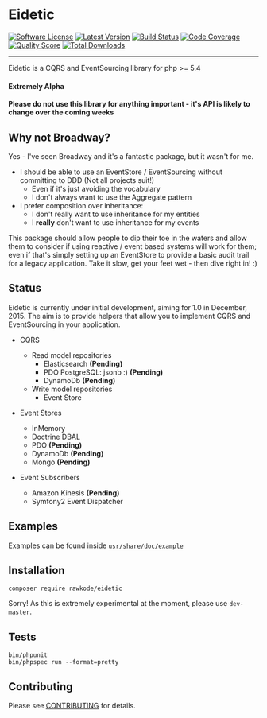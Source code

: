 # Eidetic

[![Software License](https://img.shields.io/github/license/rawkode/eidetic.svg?style=flat-square)](LICENSE)
[![Latest Version](https://img.shields.io/packagist/v/rawkode/eidetic.svg?style=flat-square)](https://packagist.org/packages/rawkode/eidetic)
[![Build Status](https://img.shields.io/travis/rawkode/eidetic/master.svg?style=flat-square)](https://travis-ci.org/rawkode/eidetic)
[![Code Coverage](https://img.shields.io/scrutinizer/coverage/g/rawkode/eidetic.svg?style=flat-square)](https://scrutinizer-ci.com/g/rawkode/eidetic)
[![Quality Score](https://img.shields.io/scrutinizer/g/rawkode/eidetic.svg?style=flat-square)](https://scrutinizer-ci.com/g/rawkode/eidetic)
[![Total Downloads](https://img.shields.io/packagist/dt/rawkode/eidetic.svg?style=flat-square)](https://packagist.org/packages/rawkode/eidetic)

---
Eidetic is a CQRS and EventSourcing library for php >= 5.4

#### Extremely Alpha
**Please do not use this library for anything important - it's API is likely to change over the coming weeks**

## Why not Broadway?
Yes - I've seen Broadway and it's a fantastic package, but it wasn't for me.

  * I should be able to use an EventStore / EventSourcing without committing to DDD (Not all projects suit!)
    * Even if it's just avoiding the vocabulary
    * I don't always want to use the Aggregate pattern
  * I prefer composition over inheritance:
    * I don't really want to use inheritance for my entities
    * I **really** don't want to use inheritance for my events

This package should allow people to dip their toe in the waters and allow them to consider if using reactive / event based systems will work for them; even if that's simply setting up an EventStore to provide a basic audit trail for a legacy application. Take it slow, get your feet wet - then dive right in! :)

## Status
Eidetic is currently under initial development, aiming for 1.0 in December, 2015. The aim is to provide helpers that allow you to implement CQRS and EventSourcing in your application.

- CQRS
  - Read model repositories
    - Elasticsearch **(Pending)**
    - PDO PostgreSQL: jsonb :) **(Pending)**
    - DynamoDb **(Pending)**
  - Write model repositories
    - Event Store


- Event Stores
  - InMemory
  - Doctrine DBAL
  - PDO **(Pending)**
  - DynamoDb **(Pending)**
  - Mongo **(Pending)**


- Event Subscribers
  - Amazon Kinesis **(Pending)**
  - Symfony2 Event Dispatcher


## Examples
Examples can be found inside [`usr/share/doc/example`](usr/share/doc/example)

## Installation
```composer require rawkode/eidetic```

Sorry! As this is extremely experimental at the moment, please use ```dev-master```.

## Tests

~~~
bin/phpunit
bin/phpspec run --format=pretty
~~~

## Contributing

Please see [CONTRIBUTING](CONTRIBUTING.md) for details.
